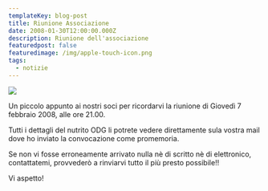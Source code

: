 ```yaml
---
templateKey: blog-post
title: Riunione Associazione
date: 2008-01-30T12:00:00.000Z
description: Riunione dell'associazione
featuredpost: false
featuredimage: /img/apple-touch-icon.png
tags:
  - notizie
---
```


![](/img/apple-touch-icon.png)

Un piccolo appunto ai nostri soci per ricordarvi la riunione di Giovedì 7 febbraio 2008, alle ore 21.00. 

Tutti i dettagli del nutrito ODG li potrete vedere direttamente sula vostra mail dove ho inviato la convocazione come promemoria. 

Se non vi fosse erroneamente arrivato nulla nè di scritto nè di elettronico, contattatemi, provvederò a rinviarvi tutto il più presto possibile!! 

Vi aspetto! 


